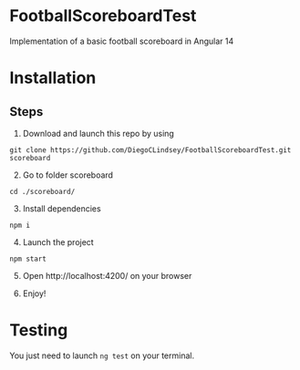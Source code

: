 # FootballScoreboardTest
Implementation of a basic football scoreboard in Angular 14

# Installation

## Steps
1. Download and launch this repo by using
```
git clone https://github.com/DiegoCLindsey/FootballScoreboardTest.git scoreboard
```

2. Go to folder scoreboard
 ```
 cd ./scoreboard/ 
 ```

3. Install dependencies
```
npm i
```

4. Launch the project
```
npm start
```

5. Open http://localhost:4200/ on your browser
   
6. Enjoy!


# Testing

You just need to launch ``` ng test ``` on your terminal.